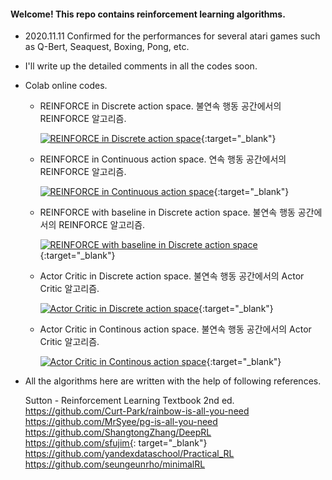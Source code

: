 #### Welcome! This repo contains reinforcement learning algorithms.

- 2020.11.11 Confirmed for the performances for several atari games such as Q-Bert, Seaquest, Boxing, Pong, etc.  

- I'll write up the detailed comments in all the codes soon. 

- Colab online codes.

    - REINFORCE in Discrete action space. 불연속 행동 공간에서의 REINFORCE 알고리즘.
    
       [![REINFORCE in Discrete action space](https://user-images.githubusercontent.com/56760035/104275255-cb4d0b00-54e5-11eb-9501-afa6ead99c23.png)](https://colab.research.google.com/github/kyunghoon-jung/MacaronRL/blob/main/Policy_Based/REINFORCE/1.%20DiscreteREINFORCE.ipynb){:target="_blank"}

    - REINFORCE in Continuous action space. 연속 행동 공간에서의 REINFORCE 알고리즘.
    
       [![REINFORCE in Continuous action space](https://user-images.githubusercontent.com/56760035/104275255-cb4d0b00-54e5-11eb-9501-afa6ead99c23.png)](https://colab.research.google.com/github/kyunghoon-jung/MacaronRL/blob/main/Policy_Based/REINFORCE/2.%20ContinuousREINFORCE.ipynb){:target="_blank"}

    - REINFORCE with baseline in Discrete action space. 불연속 행동 공간에서의 REINFORCE 알고리즘.
    
       [![REINFORCE with baseline in Discrete action space](https://user-images.githubusercontent.com/56760035/104275255-cb4d0b00-54e5-11eb-9501-afa6ead99c23.png)](https://colab.research.google.com/github/kyunghoon-jung/MacaronRL/blob/main/Policy_Based/REINFORCE/3.%20DiscreteREINFORCEwithBaseline.ipynb){:target="_blank"}

    - Actor Critic in Discrete action space. 불연속 행동 공간에서의 Actor Critic 알고리즘.
    
       [![Actor Critic in Discrete action space](https://user-images.githubusercontent.com/56760035/104275255-cb4d0b00-54e5-11eb-9501-afa6ead99c23.png)](https://colab.research.google.com/github/kyunghoon-jung/MacaronRL/blob/main/Policy_Based/Actor_Critic/4.%20DiscreteActorCritic.ipynb){:target="_blank"}

    - Actor Critic in Continous action space. 불연속 행동 공간에서의 Actor Critic 알고리즘.
    
       [![Actor Critic in Continous action space](https://user-images.githubusercontent.com/56760035/104275255-cb4d0b00-54e5-11eb-9501-afa6ead99c23.png)](https://colab.research.google.com/github/kyunghoon-jung/MacaronRL/blob/main/Policy_Based/Actor_Critic/5.%20ContinuousActorCritic.ipynb){:target="_blank"}

- All the algorithms here are written with the help of following references.

    Sutton - Reinforcement Learning Textbook 2nd ed.
    https://github.com/Curt-Park/rainbow-is-all-you-need  
    https://github.com/MrSyee/pg-is-all-you-need  
    https://github.com/ShangtongZhang/DeepRL  
    https://github.com/sfujim{: target="_blank"}
    https://github.com/yandexdataschool/Practical_RL  
    https://github.com/seungeunrho/minimalRL
